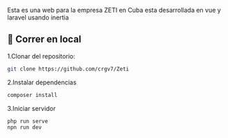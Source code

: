 Esta es una web para la empresa ZETI en Cuba esta desarrollada en vue y laravel usando inertia

## 🚀 Correr en local

1.Clonar del repositorio:

```sh
git clone https://github.com/crgv7/Zeti
```

2.Instalar dependencias

```bash
composer install
```

3.Iniciar servidor

```bash
php run serve
npn run dev
```


